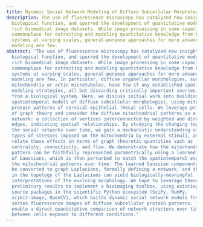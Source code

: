 ```yaml
---
title: Dynamic Social Network Modeling of Diffuse Subcellular Morphologies
description: The use of fluorescence microscopy has catalyzed new insights into
  biological function, and spurred the development of quantitative models from
  rich biomedical image datasets. While image processing in some capacity is
  commonplace for extracting and modeling quantitative knowledge from biological
  systems at varying scales, general-purpose approaches for more advanced
  modeling are few.
abstract: "The use of fluorescence microscopy has catalyzed new insights into
  biological function, and spurred the development of quantitative models from
  rich biomedical image datasets. While image processing in some capacity is
  commonplace for extracting and modeling quantitative knowledge from biological
  systems at varying scales, general-purpose approaches for more advanced
  modeling are few. In particular, diffuse organellar morphologies, such as
  mitochondria or actin microtubules, have few if any established spatiotemporal
  modeling strategies, all but discarding critically important sources of signal
  from a biological system. Here, we discuss initial work into building
  spatiotemporal models of diffuse subcellular morphologies, using mitochondrial
  protein patterns of cervical epithelial (HeLa) cells. We leverage principles
  of graph theory and consider the diffuse mitochondrial patterns as a social
  network: a collection of vertices interconnected by weighted and directed
  edges, indicating spatial relationships. By studying the changing topology of
  the social networks over time, we gain a mechanistic understanding of the
  types of stresses imposed on the mitochondria by external stimuli, and can
  relate these effects in terms of graph theoretic quantities such as
  centrality, connectivity, and flow. We demonstrate how the mitochondrial
  pattern can be faithfully represented parametrically using a learned mixture
  of Gaussians, which is then perturbed to match the spatiotemporal evolution of
  the mitochondrial patterns over time. The learned Gaussian components can then
  be converted to graph Laplacians, formally defining a network, and the changes
  in the topology of the Laplacians can yield biologically-meaningful
  interpretations of the evolving morphology. We hope to leverage these
  preliminary results to implement a bioimaging toolbox, using existing open
  source packages in the scientific Python ecosystem (SciPy, NumPy,
  scikit-image, OpenCV), which builds dynamic social network models from time
  series fluorescence images of diffuse subcellular protein patterns. This will
  enable a direct quantitative comparison of network structure over time and
  between cells exposed to different conditions."
---
```


